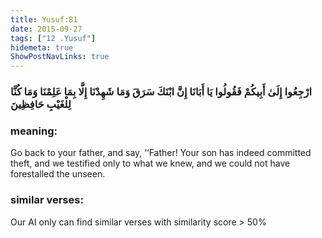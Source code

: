 ```yaml
---
title: Yusuf:81
date: 2015-09-27
tags: ["12 .Yusuf"]
hidemeta: true 
ShowPostNavLinks: true 
---
```

### ارْجِعُوا إِلَىٰ أَبِيكُمْ فَقُولُوا يَا أَبَانَا إِنَّ ابْنَكَ سَرَقَ وَمَا شَهِدْنَا إِلَّا بِمَا عَلِمْنَا وَمَا كُنَّا لِلْغَيْبِ حَافِظِينَ
### meaning: 
Go back to your father, and say, ‘‘Father! Your son has indeed committed theft, and we testified only to what we knew, and we could not have forestalled the unseen.
### similar verses: 

Our AI only can find similar verses with similarity score > 50% 




